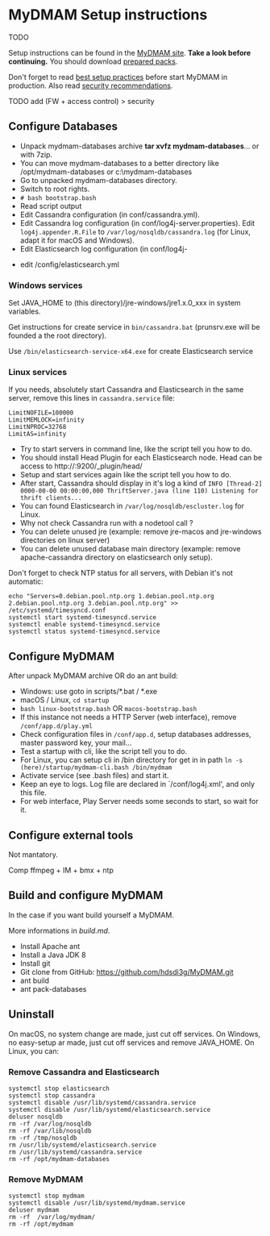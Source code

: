 # MyDMAM Setup instructions
TODO

Setup instructions can be found in the [MyDMAM site](http://mydmam.org/setup/). **Take a look before continuing.** You should download [prepared packs](http://mydmam.org/downloads/).

Don't forget to read [best setup practices](http://mydmam.org/setup/performance-tips-for-production/) before start MyDMAM in production. Also read [security recommendations](http://mydmam.org/setup/security-recommendations/).

TODO add (FW + access control) > security

## Configure Databases

 * Unpack mydmam-databases archive **tar xvfz mydmam-databases**... or with 7zip.
 * You can move mydmam-databases to a better directory like /opt/mydmam-databases or c:\mydmam-databases
 * Go to unpacked mydmam-databases directory.
 * Switch to root rights.
 * `# bash bootstrap.bash`
 * Read script output
 * Edit Cassandra configuration (in conf/cassandra.yml).
 * Edit Cassandra log configuration (in conf/log4j-server.properties). Edit `log4j.appender.R.File` to `/var/log/nosqldb/cassandra.log` (for Linux, adapt it for macOS and Windows).
 * Edit Elasticsearch log configuration (in conf/log4j-
 - edit /config/elasticsearch.yml

### Windows services
Set JAVA_HOME to (this directory)/jre-windows/jre1.x.0_xxx in system variables.

Get instructions for create service in `bin/cassandra.bat` (prunsrv.exe will be founded a the root directory).

Use `/bin/elasticsearch-service-x64.exe` for create Elasticsearch service

### Linux services

If you needs, absolutely start Cassandra and Elasticsearch in the same server, remove this lines in `cassandra.service` file:

```
LimitNOFILE=100000
LimitMEMLOCK=infinity
LimitNPROC=32768
LimitAS=infinity
```

 * Try to start servers in command line, like the script tell you how to do.
 * You should install Head Plugin for each Elasticsearch node. Head can be access to http://<addr>:9200/_plugin/head/
 * Setup and start services again like the script tell you how to do.
 * After start, Cassandra should display in it's log a kind of `INFO [Thread-2] 0000-00-00 00:00:00,000 ThriftServer.java (line 110) Listening for thrift clients...`
 * You can found Elasticsearch in `/var/log/nosqldb/escluster.log` for Linux.
 * Why not check Cassandra run with a nodetool call ? 
 * You can delete unused jre (example: remove jre-macos and jre-windows directories on linux server)
 * You can delete unused database main directory (example: remove apache-cassandra directory on elasticsearch only setup).

Don't forget to check NTP status for all servers, with Debian it's not automatic:

```
echo "Servers=0.debian.pool.ntp.org 1.debian.pool.ntp.org 2.debian.pool.ntp.org 3.debian.pool.ntp.org" >> /etc/systemd/timesyncd.conf
systemctl start systemd-timesyncd.service
systemctl enable systemd-timesyncd.service
systemctl status systemd-timesyncd.service
```

## Configure MyDMAM

After unpack MyDMAM archive OR do an ant build:

* Windows: use goto in scripts/*.bat / *.exe
* macOS / Linux, `cd startup`
* `bash linux-bootstrap.bash` OR `macos-bootstrap.bash`
* If this instance not needs a HTTP Server (web interface), remove  `/conf/app.d/play.yml`
* Check configuration files in `/conf/app.d`, setup databases addresses, master password key, your mail...
* Test a startup with cli, like the script tell you to do.
* For Linux, you can setup cli in /bin directory for get in in path `ln -s (here)/startup/mydmam-cli.bash /bin/mydmam`
* Activate service (see .bash files) and start it.
* Keep an eye to logs. Log file are declared in `/conf/log4j.xml', and only this file.
* For web interface, Play Server needs some seconds to start, so wait for it.


## Configure external tools

Not mantatory.

Comp ffmpeg + IM + bmx + ntp

## Build and configure MyDMAM

In the case if you want build yourself a MyDMAM.

More informations in _build.md_.

 * Install Apache ant
 * Install a Java JDK 8
 * Install git
 * Git clone from GitHub: https://github.com/hdsdi3g/MyDMAM.git
 * ant build
 * ant pack-databases

## Uninstall

On macOS, no system change are made, just cut off services.
On Windows, no easy-setup ar made, just cut off services and remove JAVA_HOME.
On Linux, you can:

### Remove Cassandra and Elasticsearch

```
systemctl stop elasticsearch
systemctl stop cassandra
systemctl disable /usr/lib/systemd/cassandra.service
systemctl disable /usr/lib/systemd/elasticsearch.service
deluser nosqldb
rm -rf /var/log/nosqldb
rm -rf /var/lib/nosqldb
rm -rf /tmp/nosqldb
rm /usr/lib/systemd/elasticsearch.service
rm /usr/lib/systemd/cassandra.service
rm -rf /opt/mydmam-databases
```

### Remove MyDMAM

```
systemctl stop mydmam
systemctl disable /usr/lib/systemd/mydmam.service
deluser mydmam
rm -rf  /var/log/mydmam/
rm -rf /opt/mydmam
```
